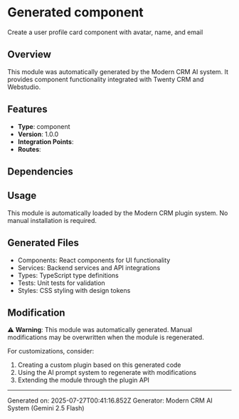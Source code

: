 # Generated component

Create a user profile card component with avatar, name, and email

## Overview

This module was automatically generated by the Modern CRM AI system. It provides component functionality integrated with Twenty CRM and Webstudio.

## Features

- **Type**: component
- **Version**: 1.0.0
- **Integration Points**: 
- **Routes**: 

## Dependencies



## Usage

This module is automatically loaded by the Modern CRM plugin system. No manual installation is required.

## Generated Files

- Components: React components for UI functionality
- Services: Backend services and API integrations
- Types: TypeScript type definitions
- Tests: Unit tests for validation
- Styles: CSS styling with design tokens

## Modification

⚠️ **Warning**: This module was automatically generated. Manual modifications may be overwritten when the module is regenerated.

For customizations, consider:
1. Creating a custom plugin based on this generated code
2. Using the AI prompt system to regenerate with modifications
3. Extending the module through the plugin API

---

Generated on: 2025-07-27T00:41:16.852Z
Generator: Modern CRM AI System (Gemini 2.5 Flash)

